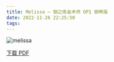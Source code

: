 ```yaml
---
title: Melissa – 钢之炼金术师 OP1 钢琴版
date: 2022-11-26 22:25:50
tags:
---
```


![melissa](https://cdn.jsdelivr.net/gh/AnotiaWang/animenz@source/img/melissa.png)

[下载 PDF](https://cdn.jsdelivr.net/gh/AnotiaWang/animenz@source/sheets/melissa.pdf)
